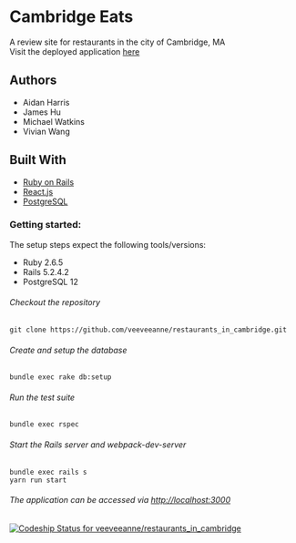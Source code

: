 # Cambridge Eats
A review site for restaurants in the city of Cambridge, MA  
Visit the deployed application [here](http://cambridge-eats.herokuapp.com/)

## Authors
- Aidan Harris
- James Hu
- Michael Watkins
- Vivian Wang

## Built With
- [Ruby on Rails](https://guides.rubyonrails.org/v5.2/)
- [React.js](https://reactjs.org/docs/getting-started.html)
- [PostgreSQL](https://www.postgresql.org/docs/12/index.html)

### Getting started:
The setup steps expect the following tools/versions:
- Ruby 2.6.5
- Rails 5.2.4.2
- PostgreSQL 12

###### Checkout the repository
```
git clone https://github.com/veeveeanne/restaurants_in_cambridge.git
```

###### Create and setup the database
```
bundle exec rake db:setup
```

###### Run the test suite
```
bundle exec rspec
```

###### Start the Rails server and webpack-dev-server
```
bundle exec rails s
yarn run start
```
###### The application can be accessed via <http://localhost:3000>


[![Codeship Status for veeveeanne/restaurants_in_cambridge](https://app.codeship.com/projects/efd17370-661f-0138-6019-7e4f61b5b52a/status?branch=master)](https://app.codeship.com/projects/393614)
